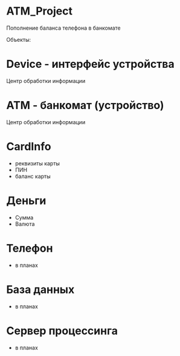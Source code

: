 # ATM_Project
Пополнение баланса телефона в банкомате

Объекты:
# Device - интерфейс устройства
Центр обработки информации
# ATM - банкомат (устройство)
Центр обработки информации
# CardInfo
- реквизиты карты
- ПИН
- баланс карты
# Деньги
- Сумма
- Валюта
# Телефон
- в планах
# База данных
- в планах
# Сервер процессинга
- в планах